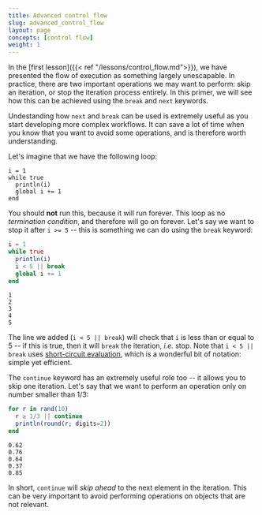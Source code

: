 ```yaml
---
title: Advanced control flow
slug: advanced_control_flow
layout: page
concepts: [control flow]
weight: 1
---
```


In the [first lesson]({{< ref "/lessons/control_flow.md">}}), we have
presented the flow of execution as something largely unescapable. In practice,
there are two important operations we may want to perform: skip an iteration, or
stop the iteration process entirely. In this primer, we will see how this can be
achieved using the `break` and `next` keywords.

Undestanding how `next` and `break` can be used is extremely useful as you start
developing more complex workflows. It can save a lot of time when you know that
you want to avoid some operations, and is therefore worth understanding.

Let's imagine that we have the following loop:

```raw
i = 1
while true
  println(i)
  global i += 1
end
```

You should **not** run this, because it will run forever. This loop as no
*termination condition*, and therefore will go on forever. Let's say we want to
stop it after `i >= 5` -- this is something we can do using the `break` keyword:

````julia
i = 1
while true
  println(i)
  i < 5 || break
  global i += 1
end
````


````
1
2
3
4
5
````





The line we added (`i < 5 || break`) will check that `i` is less than or equal
to 5 -- if this is true, then it will `break` the iteration, *i.e.* stop. Note
that `i < 5 || break` uses [short-circuit
evaluation](https://docs.julialang.org/en/v1.0/manual/control-flow/#Short-Circuit-Evaluation-1),
which is a wonderful bit of notation: simple yet efficient.

The `continue` keyword has an extremely useful role too -- it allows you to skip
one iteration. Let's say that we want to perform an operation only on number
smaller than 1/3:

````julia
for r in rand(10)
  r ≥ 1/3 || continue
  println(round(r; digits=2))
end
````


````
0.62
0.76
0.64
0.37
0.85
````





In short, `continue` will *skip ahead* to the next element in the iteration.
This can be very important to avoid performing operations on objects that are
not relevant.
